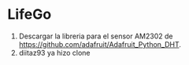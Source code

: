 # LifeGo
1. Descargar la libreria para el sensor AM2302 de https://github.com/adafruit/Adafruit_Python_DHT.
2. diitaz93 ya hizo clone
